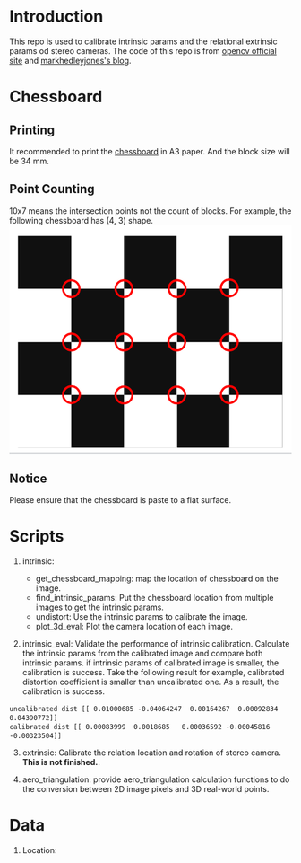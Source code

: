 # Introduction
This repo is used to calibrate intrinsic params and the relational extrinsic params od stereo cameras. The code of this repo is from [opencv official site](https://learnopencv.com/camera-calibration-using-opencv/) and [markhedleyjones's blog](https://markhedleyjones.com/projects/calibration-checkerboard-collection).

# Chessboard
## Printing
It recommended to print the [chessboard](checkboard_src/Checkerboard-A3-35mm-10x7.pdf) in A3 paper. And the block size will be 34 mm.

## Point Counting
10x7 means the intersection points not the count of blocks. For example, the following chessboard has (4, 3) shape.
![chessboard](assets/chessboard_shortcut/chessboard_shortcut.PNG)

## Notice
Please ensure that the chessboard is paste to a flat surface.

# Scripts
1. intrinsic: 
    - get_chessboard_mapping: map the location of chessboard on the image.
    - find_intrinsic_params: Put the chessboard location from multiple images to get the intrinsic params.
    - undistort: Use the intrinsic params to calibrate the image.
    - plot_3d_eval: Plot the camera location of each image.

2. intrinsic_eval: Validate the performance of intrinsic calibration. Calculate the intrinsic params from the calibrated image and compare both intrinsic params. if intrinsic params of calibrated image is smaller, the calibration is success. Take the following result for example, calibrated distortion coefficient is smaller than uncalibrated one. As a result, the calibration is success.
```
uncalibrated dist [[ 0.01000685 -0.04064247  0.00164267  0.00092834  0.04390772]]
calibrated dist [[ 0.00083999  0.0018685   0.00036592 -0.00045816 -0.00323504]]
```

3. extrinsic: Calibrate the relation location and rotation of stereo camera. **This is not finished.**.

4. aero_triangulation: provide aero_triangulation calculation functions to do the conversion between 2D image pixels and 3D real-world points.

# Data
1. Location: 